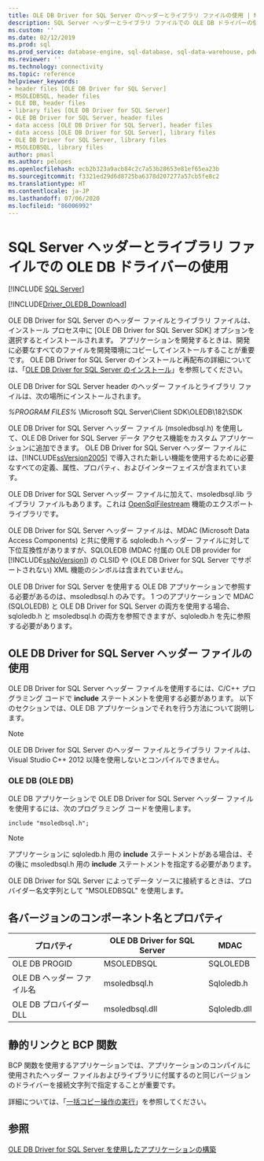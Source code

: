 ```yaml
---
title: OLE DB Driver for SQL Server のヘッダーとライブラリ ファイルの使用 | Microsoft Docs
description: SQL Server ヘッダーとライブラリ ファイルでの OLE DB ドライバーの使用
ms.custom: ''
ms.date: 02/12/2019
ms.prod: sql
ms.prod_service: database-engine, sql-database, sql-data-warehouse, pdw
ms.reviewer: ''
ms.technology: connectivity
ms.topic: reference
helpviewer_keywords:
- header files [OLE DB Driver for SQL Server]
- MSOLEDBSQL, header files
- OLE DB, header files
- library files [OLE DB Driver for SQL Server]
- OLE DB Driver for SQL Server, header files
- data access [OLE DB Driver for SQL Server], header files
- data access [OLE DB Driver for SQL Server], library files
- OLE DB Driver for SQL Server, library files
- MSOLEDBSQL, library files
author: pmasl
ms.author: pelopes
ms.openlocfilehash: ecb2b323a9acb84c2c7a53b28653e81ef65ea23b
ms.sourcegitcommit: f3321ed29d6d8725ba6378d207277a57cb5fe8c2
ms.translationtype: HT
ms.contentlocale: ja-JP
ms.lasthandoff: 07/06/2020
ms.locfileid: "86006992"
---
```

# <a name="using-the-ole-db-driver-for-sql-server-header-and-library-files"></a>SQL Server ヘッダーとライブラリ ファイルでの OLE DB ドライバーの使用
[!INCLUDE [SQL Server](../../../includes/applies-to-version/sql-asdb-asdbmi-asa-pdw.md)]

[!INCLUDE[Driver_OLEDB_Download](../../../includes/driver_oledb_download.md)]

  OLE DB Driver for SQL Server のヘッダー ファイルとライブラリ ファイルは、インストール プロセス中に [OLE DB Driver for SQL Server SDK] オプションを選択するとインストールされます。 アプリケーションを開発するときは、開発に必要なすべてのファイルを開発環境にコピーしてインストールすることが重要です。 OLE DB Driver for SQL Server のインストールと再配布の詳細については、「[OLE DB Driver for SQL Server のインストール](../../oledb/applications/installing-oledb-driver-for-sql-server.md)」を参照してください。  
  
 OLE DB Driver for SQL Server header のヘッダー ファイルとライブラリ ファイルは、次の場所にインストールされます。  
  
 *%PROGRAM FILES%* \Microsoft SQL Server\Client SDK\OLEDB\182\SDK  
  
 OLE DB Driver for SQL Server ヘッダー ファイル (msoledbsql.h) を使用して、OLE DB Driver for SQL Server データ アクセス機能をカスタム アプリケーションに追加できます。 OLE DB Driver for SQL Server ヘッダー ファイルには、[!INCLUDE[ssVersion2005](../../../includes/ssversion2005-md.md)] で導入された新しい機能を使用するために必要なすべての定義、属性、プロパティ、およびインターフェイスが含まれています。  
  
 OLE DB Driver for SQL Server ヘッダー ファイルに加えて、msoledbsql.lib ライブラリ ファイルもあります。これは [OpenSqlFilestream](../../../relational-databases/blob/access-filestream-data-with-opensqlfilestream.md) 機能のエクスポート ライブラリです。  
  
 OLE DB Driver for SQL Server ヘッダー ファイルは、MDAC (Microsoft Data Access Components) と共に使用する sqloledb.h ヘッダー ファイルに対して下位互換性がありますが、SQLOLEDB (MDAC 付属の OLE DB provider for [!INCLUDE[ssNoVersion](../../../includes/ssnoversion-md.md)]) の CLSID や (OLE DB Driver for SQL Server でサポートされない) XML 機能のシンボルは含まれていません。    
  
 OLE DB Driver for SQL Server を使用する OLE DB アプリケーションで参照する必要があるのは、msoledbsql.h のみです。 1 つのアプリケーションで MDAC (SQLOLEDB) と OLE DB Driver for SQL Server の両方を使用する場合、sqloledb.h と msoledbsql.h の両方を参照できますが、sqloledb.h を先に参照する必要があります。  
  
## <a name="using-the-ole-db-driver-for-sql-server-header-file"></a>OLE DB Driver for SQL Server ヘッダー ファイルの使用  
 OLE DB Driver for SQL Server ヘッダー ファイルを使用するには、C/C++ プログラミング コードで **include** ステートメントを使用する必要があります。 以下のセクションでは、OLE DB アプリケーションでそれを行う方法について説明します。  
  
> [!NOTE]  
>  OLE DB Driver for SQL Server のヘッダー ファイルとライブラリ ファイルは、Visual Studio C++ 2012 以降を使用しないとコンパイルできません。  
  
### <a name="ole-db"></a>OLE DB (OLE DB)  
 OLE DB アプリケーションで OLE DB Driver for SQL Server ヘッダー ファイルを使用するには、次のプログラミング コードを使用します。  
  
```    
include "msoledbsql.h";  
```  
  
> [!NOTE]  
>  アプリケーションに sqloledb.h 用の **include** ステートメントがある場合は、その後に msoledbsql.h 用の **include** ステートメントを指定する必要があります。  
  
 OLE DB Driver for SQL Server によってデータ ソースに接続するときは、プロバイダー名文字列として "MSOLEDBSQL" を使用します。  

  
## <a name="component-names-and-properties-by-version"></a>各バージョンのコンポーネント名とプロパティ  

|プロパティ|OLE DB Driver for SQL Server|MDAC|  
|--------|----------------------------|----|   
|OLE DB PROGID|MSOLEDBSQL|SQLOLEDB|  
|OLE DB ヘッダー ファイル名|msoledbsql.h|Sqloledb.h|  
|OLE DB プロバイダー DLL|msoledbsql.dll|Sqloledb.dll| 
  
  
## <a name="static-linking-and-bcp-functions"></a>静的リンクと BCP 関数  
 BCP 関数を使用するアプリケーションでは、アプリケーションのコンパイルに使用されたヘッダー ファイルおよびライブラリに付属するのと同じバージョンのドライバーを接続文字列で指定することが重要です。  
  
 詳細については、「[一括コピー操作の実行](../../oledb/features/performing-bulk-copy-operations.md)」を参照してください。  
  
## <a name="see-also"></a>参照  
 [OLE DB Driver for SQL Server を使用したアプリケーションの構築](../../oledb/applications/building-applications-with-oledb-driver-for-sql-server.md)  
  
  
